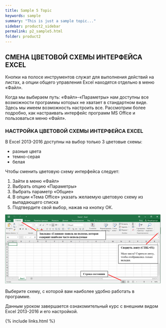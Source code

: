 ```yaml
---
title: Sample 5 Topic
keywords: sample
summary: "This is just a sample topic..."
sidebar: product2_sidebar
permalink: p2_sample5.html
folder: product2
---
```


## СМЕНА ЦВЕТОВОЙ СХЕМЫ ИНТЕРФЕЙСА EXCEL

Кнопки на полосе инструментов служат для выполнения действий на листах, а опции общего управления Excel находятся отдельно в меню «Файл».

Когда мы выбираем путь: «Файл»-«Параметры» нам доступны все возможности программы которых не хватает в стандартном виде. Здесь мы имеем возможность настроить все. Рассмотрим более подробно, как настраивать интерфейс программ MS Office и пользоваться меню «Файл».

### НАСТРОЙКА ЦВЕТОВОЙ СХЕМЫ ИНТЕРФЕЙСА EXCEL

В Excel 2013-2016 доступны на выбор только 3 цветовые схемы:

* разные цвета
* темно-серая
* белая

Чтобы сменить цветовую схему интерфейса следует:

1. Зайти в меню «Файл»
2. Выбрать опцию «Параметры»
3. Выбрать параметр «Общие»
4. В опции «Тема Office» указать желаемую цветовую схему из выпадающего списка
5. Подтвердите свой выбор, нажав на кнопку ОК.

![картинка](/images/img11.png)

Выберите схему, с которой вам наиболее удобно работать в программе.

Данным уроком завершается ознакомительный курс с внешним видом Excel 2013-2016 и его настройкой.

{% include links.html %}
